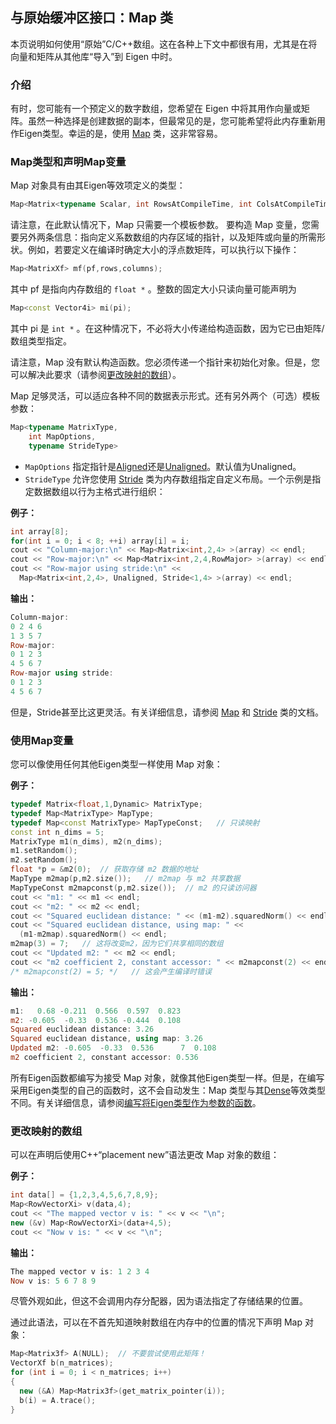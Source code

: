 ## 与原始缓冲区接口：Map 类

本页说明如何使用“原始”C/C++数组。这在各种上下文中都很有用，尤其是在将向量和矩阵从其他库“导入”到 Eigen 中时。

### 介绍

有时，您可能有一个预定义的数字数组，您希望在 Eigen 中将其用作向量或矩阵。虽然一种选择是创建数据的副本，但最常见的是，您可能希望将此内存重新用作Eigen类型。幸运的是，使用 [Map](14_参考/1_核心模块/30_Map.md) 类，这非常容易。

### Map类型和声明Map变量

Map 对象具有由其Eigen等效项定义的类型：

```cpp
Map<Matrix<typename Scalar, int RowsAtCompileTime, int ColsAtCompileTime> >
```

请注意，在此默认情况下，Map 只需要一个模板参数。
要构造 Map 变量，您需要另外两条信息：指向定义系数数组的内存区域的指针，以及矩阵或向量的所需形状。例如，若要定义在编译时确定大小的浮点数矩阵，可以执行以下操作：

```cpp
Map<MatrixXf> mf(pf,rows,columns);
```

其中 pf 是指向内存数组的 `float *` 。整数的固定大小只读向量可能声明为

```cpp
Map<const Vector4i> mi(pi);
```

其中 pi 是 `int *` 。在这种情况下，不必将大小传递给构造函数，因为它已由矩阵/数组类型指定。

请注意，Map 没有默认构造函数。您必须传递一个指针来初始化对象。但是，您可以解决此要求（请参阅[更改映射的数组](#更改映射的数组)）。

Map 足够灵活，可以适应各种不同的数据表示形式。还有另外两个（可选）模板参数：

```cpp
Map<typename MatrixType,
    int MapOptions,
    typename StrideType>
```

* `MapOptions` 指定指针是[Aligned](14_参考/1_核心模块/4_枚举/readme.md#alignmenttype)还是[Unaligned](14_参考/1_核心模块/4_枚举/readme.md#alignmenttype)。默认值为Unaligned。
* `StrideType` 允许您使用 [Stride](14_参考/1_核心模块/53_Stride.md) 类为内存数组指定自定义布局。一个示例是指定数据数组以行为主格式进行组织：

**例子：**

```cpp
int array[8];
for(int i = 0; i < 8; ++i) array[i] = i;
cout << "Column-major:\n" << Map<Matrix<int,2,4> >(array) << endl;
cout << "Row-major:\n" << Map<Matrix<int,2,4,RowMajor> >(array) << endl;
cout << "Row-major using stride:\n" <<
  Map<Matrix<int,2,4>, Unaligned, Stride<1,4> >(array) << endl;
```

**输出：**

```powershell
Column-major:
0 2 4 6
1 3 5 7
Row-major:
0 1 2 3
4 5 6 7
Row-major using stride:
0 1 2 3
4 5 6 7
```

但是，Stride甚至比这更灵活。有关详细信息，请参阅 [Map](14_参考/1_核心模块/30_Map.md) 和 [Stride](14_参考/1_核心模块/53_Stride.md) 类的文档。

### 使用Map变量

您可以像使用任何其他Eigen类型一样使用 Map 对象：

**例子：**

```cpp
typedef Matrix<float,1,Dynamic> MatrixType;
typedef Map<MatrixType> MapType;
typedef Map<const MatrixType> MapTypeConst;   // 只读映射
const int n_dims = 5;
MatrixType m1(n_dims), m2(n_dims);
m1.setRandom();
m2.setRandom();
float *p = &m2(0);  // 获取存储 m2 数据的地址
MapType m2map(p,m2.size());   // m2map 与 m2 共享数据
MapTypeConst m2mapconst(p,m2.size());  // m2 的只读访问器
cout << "m1: " << m1 << endl;
cout << "m2: " << m2 << endl;
cout << "Squared euclidean distance: " << (m1-m2).squaredNorm() << endl;
cout << "Squared euclidean distance, using map: " <<
  (m1-m2map).squaredNorm() << endl;
m2map(3) = 7;   // 这将改变m2，因为它们共享相同的数组
cout << "Updated m2: " << m2 << endl;
cout << "m2 coefficient 2, constant accessor: " << m2mapconst(2) << endl;
/* m2mapconst(2) = 5; */   // 这会产生编译时错误
```

**输出：**

```powershell
m1:   0.68 -0.211  0.566  0.597  0.823
m2: -0.605  -0.33  0.536 -0.444  0.108
Squared euclidean distance: 3.26
Squared euclidean distance, using map: 3.26
Updated m2: -0.605  -0.33  0.536      7  0.108
m2 coefficient 2, constant accessor: 0.536
```

所有Eigen函数都编写为接受 Map 对象，就像其他Eigen类型一样。但是，在编写采用Eigen类型的自己的函数时，这不会自动发生：Map 类型与其[Dense](../../6_类列表/1_Eigen/33_Dense.md)等效类型不同。有关详细信息，请参阅[编写将Eigen类型作为参数的函数](../../5_一般主题/1_编写将Eigen类型作为参数的函数.md)。

### 更改映射的数组

可以在声明后使用C++“placement new”语法更改 Map 对象的数组：

**例子：**

```cpp
int data[] = {1,2,3,4,5,6,7,8,9};
Map<RowVectorXi> v(data,4);
cout << "The mapped vector v is: " << v << "\n";
new (&v) Map<RowVectorXi>(data+4,5);
cout << "Now v is: " << v << "\n";
```

**输出：**

```powershell
The mapped vector v is: 1 2 3 4
Now v is: 5 6 7 8 9
```

尽管外观如此，但这不会调用内存分配器，因为语法指定了存储结果的位置。

通过此语法，可以在不首先知道映射数组在内存中的位置的情况下声明 Map 对象：

```cpp
Map<Matrix3f> A(NULL);  // 不要尝试使用此矩阵！
VectorXf b(n_matrices);
for (int i = 0; i < n_matrices; i++)
{
  new (&A) Map<Matrix3f>(get_matrix_pointer(i));
  b(i) = A.trace();
}
```
